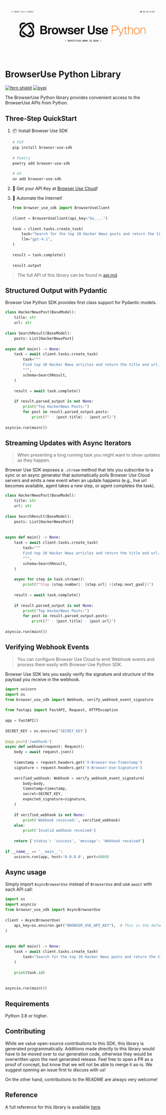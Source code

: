<img src="https://raw.githubusercontent.com/browser-use/browser-use-python/refs/heads/main/assets/cloud-banner-python.png" alt="Browser Use Python" width="full"/>

# BrowserUse Python Library

[![fern shield](https://img.shields.io/badge/%F0%9F%8C%BF-Built%20with%20Fern-brightgreen)](https://buildwithfern.com?utm_source=github&utm_medium=github&utm_campaign=readme&utm_source=https%3A%2F%2Fgithub.com%2Fbrowser-use%2Fbrowser-use-python)
[![pypi](https://img.shields.io/pypi/v/browser-use)](https://pypi.python.org/pypi/browser-use)

The BrowserUse Python library provides convenient access to the BrowserUse APIs from Python.

## Three-Step QuickStart

1. 📦 Install Browser Use SDK

   ```sh
   # PIP
   pip install browser-use-sdk

   # Poetry
   poetry add browser-use-sdk

   # UV
   uv add browser-use-sdk
   ```

1. 🔑 Get your API Key at [Browser Use Cloud](https://cloud.browser-use.com)!

1. 🦄 Automate the Internet!

   ```python
   from browser_use_sdk import BrowserUseClient

   client = BrowserUseClient(api_key="bu_...")

   task = client.tasks.create_task(
       task="Search for the top 10 Hacker News posts and return the title and url."
       llm="gpt-4.1",
   )

   result = task.complete()

   result.output
   ```

> The full API of this library can be found in [api.md](api.md).

## Structured Output with Pydantic

Browser Use Python SDK provides first class support for Pydantic models.

```py
class HackerNewsPost(BaseModel):
    title: str
    url: str

class SearchResult(BaseModel):
    posts: List[HackerNewsPost]

async def main() -> None:
    task = await client.tasks.create_task(
        task="""
        Find top 10 Hacker News articles and return the title and url.
        """,
        schema=SearchResult,
    )

    result = await task.complete()

    if result.parsed_output is not None:
        print("Top HackerNews Posts:")
        for post in result.parsed_output.posts:
            print(f" - {post.title} - {post.url}")

asyncio.run(main())
```

## Streaming Updates with Async Iterators

> When presenting a long running task you might want to show updates as they happen.

Browser Use SDK exposes a `.stream` method that lets you subscribe to a sync or an async generator that automatically polls Browser Use Cloud servers and emits a new event when an update happens (e.g., live url becomes available, agent takes a new step, or agent completes the task).

```py
class HackerNewsPost(BaseModel):
    title: str
    url: str

class SearchResult(BaseModel):
    posts: List[HackerNewsPost]


async def main() -> None:
    task = await client.tasks.create_task(
        task="""
        Find top 10 Hacker News articles and return the title and url.
        """,
        schema=SearchResult,
    )

    async for step in task.stream():
        print(f"Step {step.number}: {step.url} ({step.next_goal})")

    result = await task.complete()

    if result.parsed_output is not None:
        print("Top HackerNews Posts:")
        for post in result.parsed_output.posts:
            print(f" - {post.title} - {post.url}")

asyncio.run(main())
```

## Verifying Webhook Events

> You can configure Browser Use Cloud to emit Webhook events and process them easily with Browser Use Python SDK.

Browser Use SDK lets you easily verify the signature and structure of the payload you receive in the webhook.

```py
import uvicorn
import os
from browser_use_sdk import Webhook, verify_webhook_event_signature

from fastapi import FastAPI, Request, HTTPException

app = FastAPI()

SECRET_KEY = os.environ['SECRET_KEY']

@app.post('/webhook')
async def webhook(request: Request):
    body = await request.json()

    timestamp = request.headers.get('X-Browser-Use-Timestamp')
    signature = request.headers.get('X-Browser-Use-Signature')

    verified_webhook: Webhook = verify_webhook_event_signature(
        body=body,
        timestamp=timestamp,
        secret=SECRET_KEY,
        expected_signature=signature,
    )

    if verified_webhook is not None:
        print('Webhook received:', verified_webhook)
    else:
        print('Invalid webhook received')

    return {'status': 'success', 'message': 'Webhook received'}

if __name__ == '__main__':
    uvicorn.run(app, host='0.0.0.0', port=8080)
```

## Async usage

Simply import `AsyncBrowserUse` instead of `BrowserUse` and use `await` with each API call:

```python
import os
import asyncio
from browser_use_sdk import AsyncBrowserUse

client = AsyncBrowserUse(
    api_key=os.environ.get("BROWSER_USE_API_KEY"),  # This is the default and can be omitted
)


async def main() -> None:
    task = await client.tasks.create_task(
        task="Search for the top 10 Hacker News posts and return the title and url.",
    )

    print(task.id)


asyncio.run(main())
```

## Requirements

Python 3.8 or higher.

## Contributing

While we value open-source contributions to this SDK, this library is generated programmatically.
Additions made directly to this library would have to be moved over to our generation code,
otherwise they would be overwritten upon the next generated release. Feel free to open a PR as
a proof of concept, but know that we will not be able to merge it as-is. We suggest opening
an issue first to discuss with us!

On the other hand, contributions to the README are always very welcome!

## Reference

A full reference for this library is available [here](https://github.com/browser-use/browser-use-python/blob/HEAD/./reference.md).
